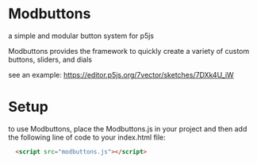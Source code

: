 # Modbuttons
a simple and modular button system for p5js

Modbuttons provides the framework to quickly create a variety of custom buttons, sliders, and dials

see an example: https://editor.p5js.org/7vector/sketches/7DXk4U_iW

# Setup
to use Modbuttons, place the Modbuttons.js in your project and then add the following line of code to your index.html file:
```html
  <script src="modbuttons.js"></script>
```
